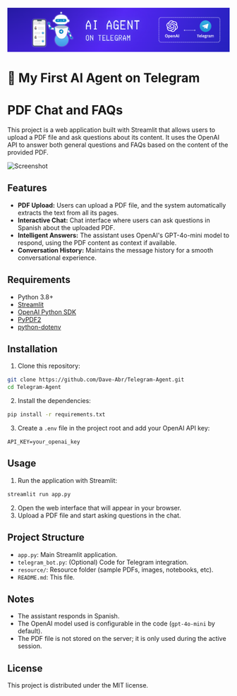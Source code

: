  
![Telegram](resource/header.PNG)
# 🤖 My First AI Agent on Telegram 

# PDF Chat and FAQs

This project is a web application built with Streamlit that allows users to upload a PDF file and ask questions about its content. It uses the OpenAI API to answer both general questions and FAQs based on the content of the provided PDF.

![Screenshot](Screenshot.jpg)

## Features
- **PDF Upload:** Users can upload a PDF file, and the system automatically extracts the text from all its pages.
- **Interactive Chat:** Chat interface where users can ask questions in Spanish about the uploaded PDF.
- **Intelligent Answers:** The assistant uses OpenAI's GPT-4o-mini model to respond, using the PDF content as context if available.
- **Conversation History:** Maintains the message history for a smooth conversational experience.

## Requirements
- Python 3.8+
- [Streamlit](https://streamlit.io/)
- [OpenAI Python SDK](https://github.com/openai/openai-python)
- [PyPDF2](https://pypi.org/project/PyPDF2/)
- [python-dotenv](https://pypi.org/project/python-dotenv/)

## Installation
1. Clone this repository:
  ```bash
  git clone https://github.com/Dave-Abr/Telegram-Agent.git
  cd Telegram-Agent
  ```
2. Install the dependencies:
  ```bash
  pip install -r requirements.txt
  ```
3. Create a `.env` file in the project root and add your OpenAI API key:
  ```env
  API_KEY=your_openai_key
  ```

## Usage
1. Run the application with Streamlit:
  ```bash
  streamlit run app.py
  ```
2. Open the web interface that will appear in your browser.
3. Upload a PDF file and start asking questions in the chat.

## Project Structure
- `app.py`: Main Streamlit application.
- `telegram_bot.py`: (Optional) Code for Telegram integration.
- `resource/`: Resource folder (sample PDFs, images, notebooks, etc).
- `README.md`: This file.

## Notes
- The assistant responds in Spanish.
- The OpenAI model used is configurable in the code (`gpt-4o-mini` by default).
- The PDF file is not stored on the server; it is only used during the active session.

## License
This project is distributed under the MIT license.


